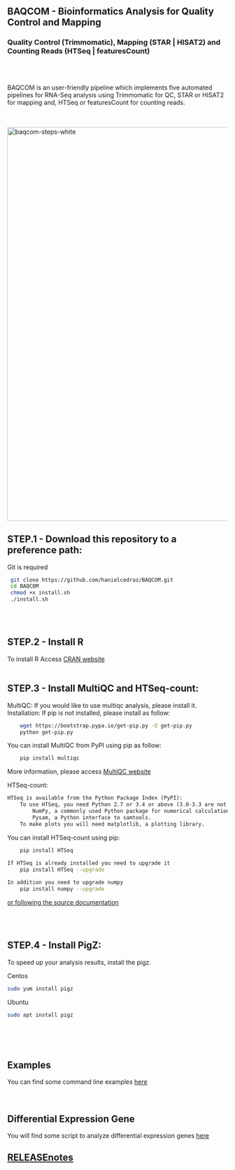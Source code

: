 
## BAQCOM - Bioinformatics Analysis for Quality Control and Mapping <br>
### Quality Control (Trimmomatic), Mapping (STAR | HISAT2) and Counting Reads (HTSeq | featuresCount)
<br>
<br>

BAQCOM is an user-friendly pipeline which implements five automated pipelines for RNA-Seq analysis using Trimmomatic for QC, STAR or HISAT2 for mapping and, HTSeq or featuresCount for counting reads.
<br>
<br>
<br>

<a href="https://ibb.co/tsTGtSf"><img src="https://i.ibb.co/gTL2pG1/baqcom-steps-white.png" alt="baqcom-steps-white" border="0" width="900"></a>




## STEP.1 - Download this repository to a preference path:<br>
Git is required
```bash
 git clone https://github.com/hanielcedraz/BAQCOM.git
 cd BAQCOM
 chmod +x install.sh
 ./install.sh
 ```
<br>
<br>

## STEP.2 - Install R<br>
   To install R Access <a href="https://cran.r-project.org">CRAN website </a>
<br>
<br>

## STEP.3 - Install MultiQC and HTSeq-count:
MultiQC:
If you would like to use multiqc analysis, please install it.<br>
Installation:
If pip is not installed, please install as follow:
```bash
	wget https://bootstrap.pypa.io/get-pip.py -O get-pip.py
	python get-pip.py
```    
You can install MultiQC from PyPI using pip as follow:
```bash
	pip install multiqc
```
More information, please access <a href="https://github.com/ewels/MultiQC"> MultiQC website</a>
	
	
HTSeq-count: <br>
```markdown
HTSeq is available from the Python Package Index (PyPI):
	To use HTSeq, you need Python 2.7 or 3.4 or above (3.0-3.3 are not supported), together with:
		NumPy, a commonly used Python package for numerical calculations
		Pysam, a Python interface to samtools. 
	To make plots you will need matplotlib, a plotting library. 
```
You can install HTSeq-count using pip:
```bash
	pip install HTSeq
	
If HTSeq is already installed you need to upgrade it
	pip install HTSeq --upgrade

In addition you need to upgrade numpy
	pip install numpy --upgrade
```
<a href="https://htseq.readthedocs.io/en/release_0.11.1/install.html">or following the source documentation</a>
	
	
	
<br>
<br>

## STEP.4 - Install PigZ:
To speed up your analysis results, install the pigz.

Centos
```bash
sudo yum install pigz
```
Ubuntu
```bash
sudo apt install pigz
```
<br>
<br>
<br>

## Examples
You can find some command line examples <a href="https://github.com/hanielcedraz/BAQCOM/blob/master/examples/examples.md">here</a>
<br>
<br>
<br>
## Differential Expression Gene
You will find some script to analyze differential expression genes <a href="https://github.com/hanielcedraz/DiffExpressGenes.git">here</a>


## <a href="https://github.com/hanielcedraz/BAQCOM/blob/master/RELEASE_notes.md">RELEASEnotes</a>
